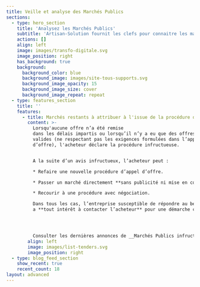 ```yaml
---
title: Veille et analyse des Marchés Publics
sections:
  - type: hero_section
    title: 'Analysez les Marchés Publics'
    subtitle: 'Artisan-Solution fournit les clefs pour connaitre les marchés publics, les acheteurs et les entreprises attributaires'
    actions: []
    align: left
    image: images/transfo-digitale.svg
    image_position: right
    has_background: true
    background:
      background_color: blue
      background_image: images/site-tous-supports.svg
      background_image_opacity: 15
      background_image_size: cover
      background_image_repeat: repeat
  - type: features_section
    title: ''
    features:
      - title: Marchés restants à attribuer à l'issue de la procédure de Commande Publique
        content: >-
          Lorsqu'aucune offre n’a été remise
          dans les délais impartis ou lorsqu’il n’y a eu que des offres non
          valides (ne respectant pas les exigences formulées dans l’appel
          d’offre), l'acheteur déclare la procédure infructueuse.


          A la suite d’un avis infructueux, l’acheteur peut :

          * Refaire une nouvelle procédure d’appel d’offre.

          * Passer un marché directement **sans publicité ni mise en concurrence**.

          * Recourir à une procédure avec négociation.

          Dans tous les cas, l’entreprise susceptible de répondre au besoin
          a **tout intérêt à contacter l’acheteur** pour une démarche commerciale.




          Consulter les dernières annonces de __Marchés Publics infructueux :__
        align: left
        image: images/list-tenders.svg
        image_position: right
  - type: blog_feed_section
    show_recent: true
    recent_count: 18
layout: advanced
---
```

